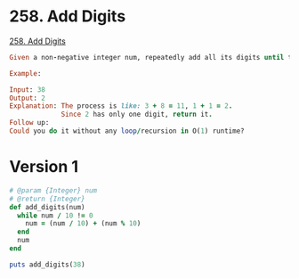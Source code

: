 # 258. Add Digits

[258. Add Digits](https://leetcode.com/problems/add-digits/)

```ruby
Given a non-negative integer num, repeatedly add all its digits until the result has only one digit.

Example:

Input: 38
Output: 2
Explanation: The process is like: 3 + 8 = 11, 1 + 1 = 2.
             Since 2 has only one digit, return it.
Follow up:
Could you do it without any loop/recursion in O(1) runtime?
```

# Version 1

```ruby
# @param {Integer} num
# @return {Integer}
def add_digits(num)
  while num / 10 != 0
    num = (num / 10) + (num % 10)
  end
  num
end

puts add_digits(38)
```

